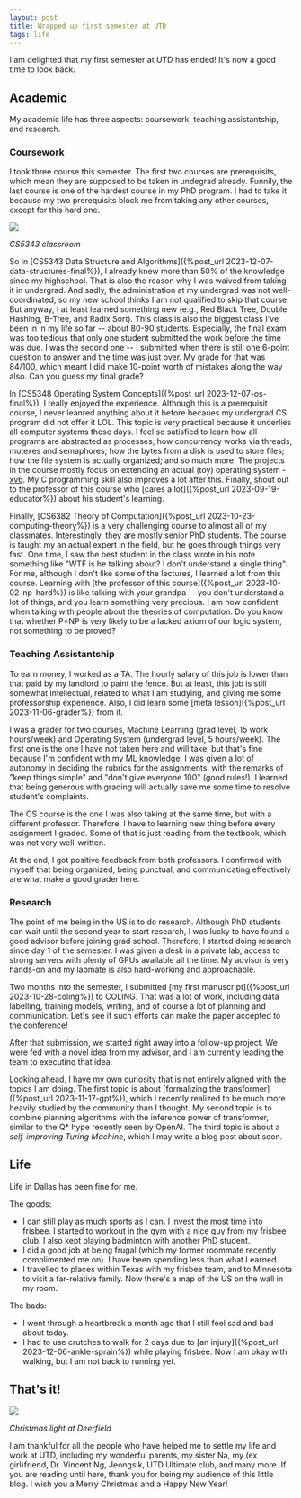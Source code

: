 ```yaml
---
layout: post
title: Wrapped up first semester at UTD
tags: life
---
```


I am delighted that my first semester at UTD has ended! It's now a good time to look back.

## Academic 
My academic life has three aspects: coursework, teaching assistantship, and research.

### Coursework

I took three course this semester. The first two courses are prerequisits, which mean they are supposed to be taken in undegrad already. Funnily, the last course is one of the hardest course in my PhD program. I had to take it because my two prerequisits block me from taking any other courses, except for this hard one. 

![](/assets/cs5343-class.jpeg)

*CS5343 classroom*

So in [CS5343 Data Structure and Algorithms]({%post_url 2023-12-07-data-structures-final%}), I already knew more than 50% of the knowledge since my highschool. That is also the reason why I was waived from taking it in undergrad. And sadly, the administration at my undergrad was not well-coordinated, so my new school thinks I am not qualified to skip that course. But anyway, I at least learned something new (e.g., Red Black Tree, Double Hashing, B-Tree, and Radix Sort). This class is also the biggest class I've been in in my life so far -- about 80-90 students. Especially, the final exam was too tedious that only one student submitted the work before the time was due. I was the second one -- I submitted  when there is still one 6-point question to answer and the time was just over. My grade for that was 84/100, which meant I did make 10-point worth of mistakes along the way also. Can you guess my final grade?

In [CS5348 Operating System Concepts]({%post_url 2023-12-07-os-final%}), I really enjoyed the experience. Although this is a prerequisit course, I never leanred anything about it before becaues my undergrad CS program did not offer it LOL. This topic is very practical because it underlies all computer systems these days. I feel so satisfied to learn how all programs are abstracted as processes; how concurrency works via threads, mutexes and semaphores; how the bytes from a disk is used to store files; how the file system is actually organized; and so much more. The projects in the course mostly focus on extending an actual (toy) operating system - [xv6](https://pdos.csail.mit.edu/6.828/2012/xv6.html). My C programming skill also improves a lot after this. Finally, shout out to the professor of this course who [cares a lot]({%post_url 2023-09-19-educator%}) about his student's learning.

Finally, [CS6382 Theory of Computation]({%post_url 2023-10-23-computing-theory%}) is a very challenging course to almost all of my classmates. Interestingly, they are mostly senior PhD students. The course is taught my an actual expert in the field, but he goes through things very fast. One time, I saw the best student in the class wrote in his note something like "WTF is he talking about? I don't understand a single thing". For me, although I don't like some of the lectures, I learned a lot from this course. Learning with [the professor of this course]({%post_url 2023-10-02-np-hard%}) is like talking with your grandpa -- you don't understand a lot of things, and you learn something very precious. I am now confident when talking with people about the theories of computation. Do you know that whether P=NP is very likely to be a lacked axiom of our logic system, not something to be proved? 

### Teaching Assistantship

To earn money, I worked as a TA. The hourly salary of this job is lower than that paid by my landlord to paint the fence. But at least, this job is still somewhat intellectual, related to what I am studying, and giving me some professorship experience. Also, I did learn some [meta lesson]({%post_url 2023-11-06-grader%}) from it.

I was a grader for two courses, Machine Learning (grad level, 15 work hours/week) and Operating System (undergrad level, 5 hours/week). The first one is the one I have not taken here and will take, but that's fine because I'm confident with my ML knowledge. I was given a lot of autonomy in deciding the rubrics for the assignments, with the remarks of "keep things simple" and "don't give everyone 100" (good rules!). I learned that being generous with grading will actually save me some time to resolve student's complaints.

The OS course is the one I was also taking at the same time, but with a different professor. Therefore, I have to learning new thing before every assignment I graded. Some of that is just reading from the textbook, which was not very well-written.

At the end, I got positive feedback from both professors. I confirmed with myself that being organized, being punctual, and communicating effectively are what make a good grader here.

### Research

The point of me being in the US is to do research. Although PhD students can wait until the second year to start research, I was lucky to have found a good advisor before joining grad school. Therefore, I started doing research since day 1 of the semester. I was given a desk in a private lab, access to strong servers with plenty of GPUs available all the time. My advisor is very hands-on and my labmate is also hard-working and approachable.

Two months into the semester, I submitted [my first manuscript]({%post_url 2023-10-28-coling%}) to COLING. That was a lot of work, including data labelling, training models, writing, and of course a lot of planning and communication. Let's see if such efforts can make the paper accepted to the conference!

After that submission, we started right away into a follow-up project. We were fed with a novel idea from my advisor, and I am currently leading the team to executing that idea.

Looking ahead, I have my own curiosity that is not entirely aligned with the topics I am doing. The first topic is about [formalizing the transformer]({%post_url 2023-11-17-gpt%}), which I recently realized to be much more heavily studied by the community than I thought. My second topic is to combine planning algorithms with the inference power of transformer, similar to the Q* hype recently seen by OpenAI. The third topic is about a *self-improving Turing Machine*, which I may write a blog post about soon.

## Life

Life in Dallas has been fine for me.

The goods:
- I can still play as much sports as I can. I invest the most time into frisbee. I started to workout in the gym with a nice guy from my frisbee club. I also kept playing badminton with another PhD student.
- I did a good job at being frugal (which my former roommate recently complimented me on). I have been spending less than what I earned. 
- I travelled to places within Texas with my frisbee team, and to Minnesota to visit a far-relative family. Now there's a map of the US on the wall in my room.

The bads:
- I went through a heartbreak a month ago that I still feel sad and bad about today.
- I had to use crutches to walk for 2 days due to [an injury]({%post_url 2023-12-06-ankle-sprain%}) while playing frisbee. Now I am okay with walking, but I am not back to running yet.

## That's it!

![](/assets/deerfield-23.jpeg)

*Christmas light at Deerfield*

I am thankful for all the people who have helped me to settle my life and work at UTD, including my wonderful parents, my sister Na, my (ex girl)friend, Dr. Vincent Ng, Jeongsik, UTD Ultimate club, and many more. If you are reading until here, thank you for being my audience of this little blog. I wish you a Merry Christmas and a Happy New Year!